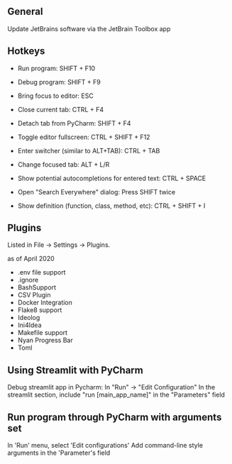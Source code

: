 

## General

Update JetBrains software via the JetBrain Toolbox app


## Hotkeys
* Run program:      SHIFT + F10
* Debug program:        SHIFT + F9

* Bring focus to editor:        ESC
* Close current tab:        CTRL + F4
* Detach tab from PyCharm:      SHIFT + F4

* Toggle editor fullscreen:     CTRL + SHIFT + F12
* Enter switcher (similar to ALT+TAB):      CTRL + TAB
* Change focused tab:  ALT + L/R

* Show potential autocompletions for entered text:      CTRL + SPACE
* Open "Search Everywhere" dialog:      Press SHIFT twice
* Show definition (function, class, method, etc):       CTRL + SHIFT + I



## Plugins 

Listed in File -> Settings -> Plugins.

as of April 2020
* .env file support
* .ignore
* BashSupport
* CSV Plugin
* Docker Integration
* Flake8 support
* Ideolog
* Ini4Idea
* Makefile support
* Nyan Progress Bar
* Toml




## Using Streamlit with PyCharm
Debug streamlit app in Pycharm:
In "Run" -> "Edit Configuration"
In the streamlit section, include "run [main_app_name]" in the "Parameters" field




## Run program through PyCharm with arguments set
In 'Run' menu, select 'Edit configurations'
Add command-line style arguments in the 'Parameter's field


